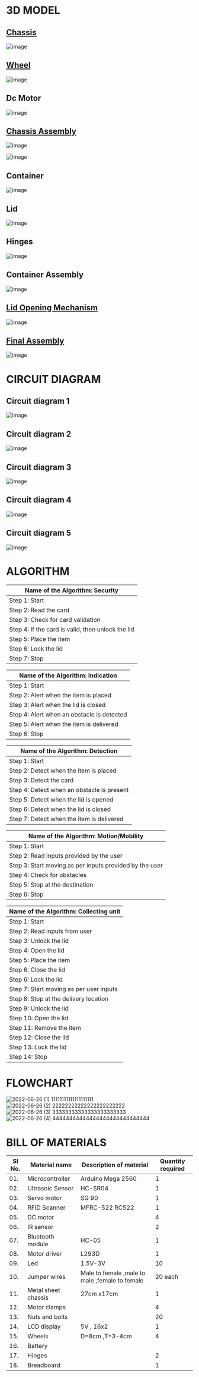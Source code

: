 # 3D MODEL

## [Chassis](https://autode.sk/3yoQQVn)

![image](https://user-images.githubusercontent.com/105161049/174321844-20e243a2-d02f-4976-b66d-57c58b2d3380.png)

## [Wheel](https://autode.sk/39Wl4pg)

![image](https://user-images.githubusercontent.com/105161049/174322260-e2ca7fcb-ba8c-40e4-8c0b-94533f24ae3e.png)

## Dc Motor

![image](https://user-images.githubusercontent.com/105161049/174322810-d0119e52-320a-4b4b-85db-50043e407a22.png)

## [Chassis Assembly](https://autode.sk/3HUCmj4)

![image](https://user-images.githubusercontent.com/105161049/174322892-2a3e6fda-f6c8-40b6-975b-17db58680ab2.png)

![image](https://user-images.githubusercontent.com/105161049/174434665-d8310ed6-e1da-43b7-b5a4-af40c283fa14.png)


## Container

![image](https://user-images.githubusercontent.com/105161049/174453232-e9babdee-20b0-4510-b785-00909e223754.png)

## Lid

![image](https://user-images.githubusercontent.com/105161049/174453238-4775aa76-2e71-4fa0-ad69-c21b51c44222.png)


## Hinges

![image](https://user-images.githubusercontent.com/105161049/174409865-bfc1e8a9-7c0e-43c6-9405-fa7a773ca91c.png)


## Container Assembly

![image](https://user-images.githubusercontent.com/105161049/174453244-22c8ba68-9129-4ba0-8c48-1437b375f4f6.png)

## [Lid Opening Mechanism](https://autode.sk/3xWh5kn)

![image](https://user-images.githubusercontent.com/105161049/175869956-46960fd7-a594-40a9-a988-39e3c3e82767.png)


## [Final Assembly](https://autode.sk/3bvDddH)

![image](https://user-images.githubusercontent.com/105161049/174453285-48976182-4e8c-4840-9d08-5c9668e89f9f.png)


# CIRCUIT DIAGRAM

## Circuit diagram 1

![image](https://user-images.githubusercontent.com/105161049/174389257-78ba9676-3840-49eb-9132-487eb986c536.png)

## Circuit diagram 2

![image](https://user-images.githubusercontent.com/105161049/175874615-e4641575-11f0-4fa7-a702-b93fe724ff5c.png)

## Circuit diagram 3

![image](https://user-images.githubusercontent.com/105161049/174388974-f562b96c-e0ab-449b-9700-a542c9512d8c.png)

## Circuit diagram 4

![image](https://user-images.githubusercontent.com/105161049/174392685-66f72ad9-5a2c-41c3-ac69-f560a7027419.png)

## Circuit diagram 5

![image](https://user-images.githubusercontent.com/105161049/174470060-893306f2-bbb5-4a2a-b781-40d31e2121bb.png)



# ALGORITHM

|Name of the Algorithm: Security|
|-------------------------------|
|Step 1: Start|
|Step 2: Read the card|
|Step 3: Check for card validation|
|Step 4: If the card is valid, then unlock the lid|
|Step 5: Place the item|
|Step 6: Lock the lid|
|Step 7: Stop|

|Name of the Algorithm: Indication|
|---------------------------------|
|Step 1: Start|
|Step 2: Alert when the item is placed|
|Step 3: Alert when the lid is closed|
|Step 4: Alert when an obstacle is detected|
|Step 5: Alert when the item is delivered|
|Step 6: Stop|    

|Name of the Algorithm: Detection|   
|--------------------------------|   
|Step 1: Start|  
|Step 2: Detect when the item is placed|
|Step 3: Detect the card|
|Step 4: Detect when an obstacle is present|
|Step 5: Detect when the lid is opened|
|Step 6: Detect when the lid is closed|
|Step 7: Detect when the item is delivered|

|Name of the Algorithm: Motion/Mobility|
|--------------------------------------|
|Step 1: Start|
|Step 2: Read inputs provided by the user|
|Step 3: Start moving as per inputs provided by the user|
|Step 4: Check for obstacles|
|Step 5: Stop at the destination|
|Step 6: Stop|

|Name of the Algorithm: Collecting unit|
|--------------------------------------|
|Step 1: Start|
|Step 2: Read inputs from user|
|Step 3: Unlock the lid|
|Step 4: Open the lid|
|Step 5: Place the item|
|Step 6: Close the lid|
|Step 6: Lock the lid|
|Step 7: Start moving as per user inputs|
|Step 8: Stop at the delivery location|
|Step 9: Unlock the lid|
|Step 10: Open the lid|
|Step 11: Remove the item|
|Step 12: Close the lid|
|Step 13: Lock the lid|
|Step 14: Stop|

# FLOWCHART

![2022-06-26 (1)        11111111111111111111](https://user-images.githubusercontent.com/105167907/175826800-f83e8f2b-dd2e-4df2-ac07-58dfdf6635b4.png)
![2022-06-26 (2) 22222222222222222222222](https://user-images.githubusercontent.com/105167907/175826814-d8f873b1-314b-480c-b32f-6a008f1fe75a.png)
![2022-06-26 (3) 33333333333333333333333](https://user-images.githubusercontent.com/105167907/175826825-ec68b500-721f-4188-a27c-2caf51b29727.png)
![2022-06-26 (4) 44444444444444444444444444444](https://user-images.githubusercontent.com/105167907/175826837-a1530719-d90e-42ea-9ef0-cc7212cc0c48.png)

# BILL OF MATERIALS

|  SI No.  |  Material name  |  Description of material  |  Quantity required  |
|----------|-----------------|---------------------------|---------------------|
|01.|Microcontroller |Arduino Mega 2560|1|
|02.|Ultrasoic Sensor|HC-SR04|1|
|03.|Servo motor|SG 90|1|
|04.|RFID Scanner|MFRC-522 RC522|1|
|05.|DC motor|       |4|
|06.|IR sensor|    |2|
|07.|Bluetooth module|HC-05|1|
|08.|Motor driver|L293D|1|
|09.|Led|1.5V-3V|10|
|10.|Jumper wires|Male to female ,male to male ,female to female|20 each|
|11.|Metal sheet chassis|27cm x17cm|1|
|12.|Motor clamps||4|
|13.|Nuts and bolts| |20|
|14.|LCD display|5V , 16x2|1|
|15.|Wheels|D=8cm ,T=3-4cm|4|
|16.|Battery|||
|17.|Hinges||2|
|18.|Breadboard||1|